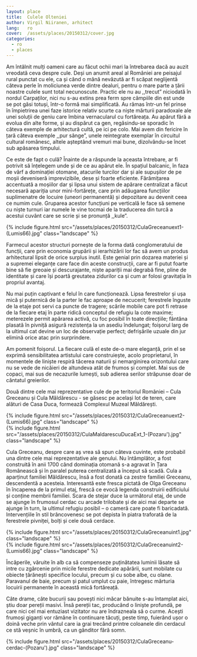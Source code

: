 ```yaml
---
layout: place
title:  Culele Olteniei
author: Virgil Niiranen, arhitect
lang:   ro
cover:  /assets/places/20150312/cover.jpg
categories:
  - ro
  - places
---
```


Am întâlnit mulți oameni care au făcut ochii mari la întrebarea dacă au auzit vreodată ceva despre cule. Deși un anumit areal al României are peisajul rural punctat cu ele, ca și când o mână nevăzută ar fi scăpat neglijentă câteva perle în moliciunea verde dintre dealuri, pentru o mare parte a țării noastre culele sunt total necunoscute. Practic ele nu au ,,trecut” niciodată în nordul Carpaților, nici nu s-au extins prea ferm spre câmpiile din est unde se pot găsi totuși,  într-o formă mai simplificată. Au rămas într-un fel prinse în împietrirea unei faze istorice relativ scurte ca niște mărturii paradoxale ale unei soluții de geniu care îmbina vernacularul cu fortăreața. Au apărut fără a evolua din alte forme, și au dispărut ca gen, regăsindu-se sporadic în câteva exemple de arhitectură cultă, pe ici pe colo. Mai avem din fericire în țară câteva exemple ,,pur sânge”, unele reintegrate exemplar în circuitul cultural românesc, altele așteptând vremuri mai bune, dizolvându-se încet sub apăsarea timpului.

Ce este de fapt o culă? Înainte de a răspunde la aceasta întrebare, ar fi potrivit să înțelegem unde și de ce au apărut ele. În spațiul balcanic, în faza de vârf a dominației otomane, atacurile turcilor dar și ale supușilor de pe moșii deveniseră imprevizibile, dese și foarte eficiente. Fărâmițarea accentuată a moșiilor dar și lipsa unui sistem de apărare centralizat a făcut necesară apariția unor mini-fortărețe, care prin adăugarea funcțiilor suplimenatre de locuire (uneori permanentă) și depozitare au devenit ceea ce numim cule. Gruparea acestor funcțiuni pe verticală le face să semene cu niște turnuri iar numele le vine tocmai de la traducerea din turcă a acestui cuvânt care se scrie și se pronunță ,,kule”.

<div class="row">
  <div class="col-md-3">
  </div>
  <div class="col-md-6">
    {% include figure.html src="/assets/places/20150312/CulaGreceanuext1-(Lumis66).jpg" class="landscape" %}
  </div>
</div>

Farmecul acestor structuri pornește de la forma dată conglomeratului de funcții, care prin economia grupării și ierarhizării lor fac să avem un produs arhitectural lipsit de orice surplus inutil. Este genial prin dozarea materiei și a supremei eleganțe care face din aceste construcții, care ar fi putut foarte bine să fie greoaie și descurajante, niște apariții mai degrabă fine, pline de identitate și care își poartă greutatea zidurilor ca și cum ar folosi gravitația în propriul avantaj.

Nu mai puțin captivant e felul în care funcționează. Lipsa ferestrelor și ușa mică și puternică de la parter le fac aproape de necucerit; ferestrele înguste de la etaje pot servi ca puncte de tragere; scările mobile care pot fi retrase de la fiecare etaj în parte ridică conceptul de refugiu la cote maxime; meterezele permit apărarea activă, cu foc posibil în toate direcțiile; fântâna plasată în pivniță asigură rezistența la un asediu îndelungat; foișorul larg de la ultimul cat devine un loc de observație perfect; defrișările uzuale din jur elimină orice atac prin surprindere. 

Am pomenit foișorul. La fiecare culă el este de-o mare eleganță, prin el se exprimă sensibilitatea artistului care construiește, acolo proprietarul, în momentele de liniște respiră tăcerea naturii și nemarginirea orizontului care nu se vede de nicăieri de altundeva atât de frumos și complet. Mai sus de copaci, mai sus de necazurile lumești, sub adierea serilor străpunse doar de cântatul greierilor.

Două dintre cele mai reprezentative cule de pe teritoriul României – Cula Greceanu și Cula Măldărescu - se găsesc pe același lot de teren, care alături de Casa Duca, formează Complexul Muzeal Măldărești. 

<div class="row">
  <div class="col-md-6">
  {% include figure.html src="/assets/places/20150312/CulaGreceanuext2-(Lumis66).jpg" class="landscape" %}
  </div>
  <div class="col-md-6">
    {% include figure.html src="/assets/places/20150312/CulaMaldarescuDucaExt_1-(Pozaru').jpg" class="landscape" %}
  </div>
</div>

Cula Greceanu, despre care aș vrea să spun câteva cuvinte, este probabil una dintre cele mai reprezentative ale genului. Nu întâmplător, a fost construită în anii 1700 când dominația otomană s-a agravat în Țara Românească și în paralel puterea centralizată a început să scadă. Cula a aparținut familiei Măldărescu, însă a fost donată ca zestre familiei Greceanu, descendentă a acesteia. Interesantă este fresca pictată de Olga Greceanu în încaperea de la primul etaj, frescă ce evocă legenda construirii edificiului și conține membrii familiei. Scara de stejar duce la următorul etaj, de unde se ajunge în frumosul cerdac cu arcade trilobate și de aici mai departe se ajunge în turn, la ultimul refugiu posibil – o cameră care poate fi baricadată. Intervențiile în stil brâncovenesc se pot depista în piatra traforată de la ferestrele pivniței, bolți și cele două cerdace.

<div class="row">
  <div class="col-md-6">
  {% include figure.html src="/assets/places/20150312/CulaGreceanuint1.jpg" class="landscape" %}
  </div>
  <div class="col-md-6">
    {% include figure.html src="/assets/places/20150312/CulaGreceanuint2-(Lumis66).jpg" class="landscape" %}
  </div>
</div>

Încăperile, văruite în alb ca să compenseze puținătatea luminii lăsate să intre cu zgârcenie prin micile ferestre dedicate apărării, sunt mobilate cu obiecte țărănești specifice locului, precum și cu sobe albe, cu olane. Paravanul de baie, precum și patul umplut cu paie, întregesc mărturia locuirii permanente în această mică fortăreață. 

Câte drame, câte bucurii sau povești nici măcar bănuite s-au întamplat aici, știu doar pereții masivi. Însă pereții tac, producând o liniște profundă, pe care nici cel mai entuziast vizitator nu are îndrazneala să o curme. Acești frumoși giganți vor rămâne în continuare tăcuți, peste timp, fuierând ușor o doină veche prin vântul care ia grai trecând printre coloanele din cerdacul ce stă veșnic în umbră, ca un gânditor fără somn. 

<div class="row">
  <div class="col-md-3">
  </div>
  <div class="col-md-6">
    {% include figure.html src="/assets/places/20150312/CulaGreceanu-cerdac-(Pozaru').jpg" class="landscape" %}
  </div>
</div>
